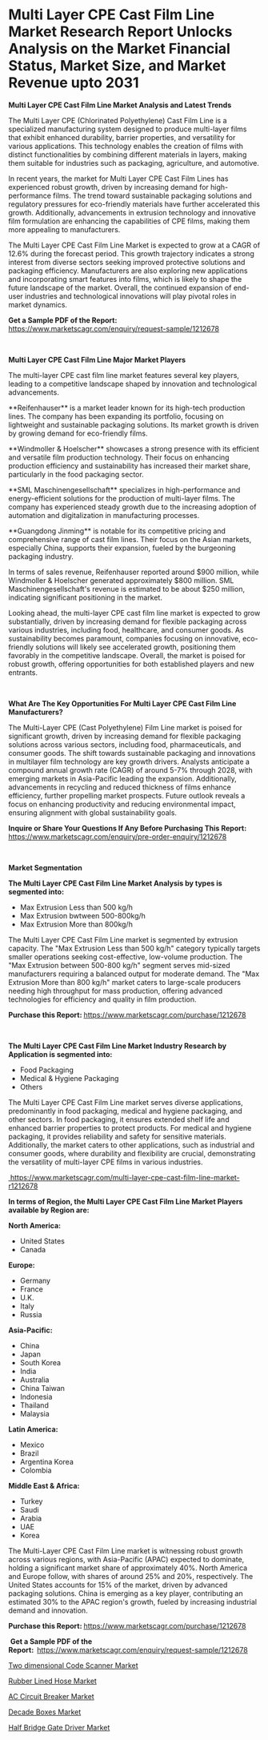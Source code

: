 <p><h1>Multi Layer CPE Cast Film Line Market Research Report Unlocks Analysis on the Market Financial Status, Market Size, and Market Revenue upto 2031</h1></p><p><strong>Multi Layer CPE Cast Film Line Market Analysis and Latest Trends</strong></p>
<p><p>The Multi Layer CPE (Chlorinated Polyethylene) Cast Film Line is a specialized manufacturing system designed to produce multi-layer films that exhibit enhanced durability, barrier properties, and versatility for various applications. This technology enables the creation of films with distinct functionalities by combining different materials in layers, making them suitable for industries such as packaging, agriculture, and automotive.</p><p>In recent years, the market for Multi Layer CPE Cast Film Lines has experienced robust growth, driven by increasing demand for high-performance films. The trend toward sustainable packaging solutions and regulatory pressures for eco-friendly materials have further accelerated this growth. Additionally, advancements in extrusion technology and innovative film formulation are enhancing the capabilities of CPE films, making them more appealing to manufacturers.</p><p>The Multi Layer CPE Cast Film Line Market is expected to grow at a CAGR of 12.6% during the forecast period. This growth trajectory indicates a strong interest from diverse sectors seeking improved protective solutions and packaging efficiency. Manufacturers are also exploring new applications and incorporating smart features into films, which is likely to shape the future landscape of the market. Overall, the continued expansion of end-user industries and technological innovations will play pivotal roles in market dynamics.</p></p>
<p><strong>Get a Sample PDF of the Report:&nbsp;</strong> <a href="https://www.marketscagr.com/enquiry/request-sample/1212678?utm_campaign=1179&utm_medium=2&utm_source=Github&utm_content=ia&utm_term=06102024&utm_id=multi-layer-cpe-cast-film-line">https://www.marketscagr.com/enquiry/request-sample/1212678</a></p>
<p>&nbsp;</p>
<p><strong>Multi Layer CPE Cast Film Line Major Market Players</strong></p>
<p><p>The multi-layer CPE cast film line market features several key players, leading to a competitive landscape shaped by innovation and technological advancements. </p><p>**Reifenhauser** is a market leader known for its high-tech production lines. The company has been expanding its portfolio, focusing on lightweight and sustainable packaging solutions. Its market growth is driven by growing demand for eco-friendly films. </p><p>**Windmoller & Hoelscher** showcases a strong presence with its efficient and versatile film production technology. Their focus on enhancing production efficiency and sustainability has increased their market share, particularly in the food packaging sector.</p><p>**SML Maschinengesellschaft** specializes in high-performance and energy-efficient solutions for the production of multi-layer films. The company has experienced steady growth due to the increasing adoption of automation and digitalization in manufacturing processes.</p><p>**Guangdong Jinming** is notable for its competitive pricing and comprehensive range of cast film lines. Their focus on the Asian markets, especially China, supports their expansion, fueled by the burgeoning packaging industry.</p><p>In terms of sales revenue, Reifenhauser reported around $900 million, while Windmoller & Hoelscher generated approximately $800 million. SML Maschinengesellschaft's revenue is estimated to be about $250 million, indicating significant positioning in the market.</p><p>Looking ahead, the multi-layer CPE cast film line market is expected to grow substantially, driven by increasing demand for flexible packaging across various industries, including food, healthcare, and consumer goods. As sustainability becomes paramount, companies focusing on innovative, eco-friendly solutions will likely see accelerated growth, positioning them favorably in the competitive landscape. Overall, the market is poised for robust growth, offering opportunities for both established players and new entrants.</p></p>
<p>&nbsp;</p>
<p><strong>What Are The Key Opportunities For Multi Layer CPE Cast Film Line Manufacturers?</strong></p>
<p><p>The Multi-Layer CPE (Cast Polyethylene) Film Line market is poised for significant growth, driven by increasing demand for flexible packaging solutions across various sectors, including food, pharmaceuticals, and consumer goods. The shift towards sustainable packaging and innovations in multilayer film technology are key growth drivers. Analysts anticipate a compound annual growth rate (CAGR) of around 5-7% through 2028, with emerging markets in Asia-Pacific leading the expansion. Additionally, advancements in recycling and reduced thickness of films enhance efficiency, further propelling market prospects. Future outlook reveals a focus on enhancing productivity and reducing environmental impact, ensuring alignment with global sustainability goals.</p></p>
<p><strong>Inquire or Share Your Questions If Any Before Purchasing This Report:</strong> <a href="https://www.marketscagr.com/enquiry/pre-order-enquiry/1212678?utm_campaign=1179&utm_medium=2&utm_source=Github&utm_content=ia&utm_term=06102024&utm_id=multi-layer-cpe-cast-film-line">https://www.marketscagr.com/enquiry/pre-order-enquiry/1212678</a></p>
<p>&nbsp;</p>
<p><strong>Market Segmentation</strong></p>
<p><strong>The Multi Layer CPE Cast Film Line Market Analysis by types is segmented into:</strong></p>
<p><ul><li>Max Extrusion Less than 500 kg/h</li><li>Max Extrusion bwtween 500-800kg/h</li><li>Max Extrusion More than 800kg/h</li></ul></p>
<p><p>The Multi Layer CPE Cast Film Line market is segmented by extrusion capacity. The "Max Extrusion Less than 500 kg/h" category typically targets smaller operations seeking cost-effective, low-volume production. The "Max Extrusion between 500-800 kg/h" segment serves mid-sized manufacturers requiring a balanced output for moderate demand. The "Max Extrusion More than 800 kg/h" market caters to large-scale producers needing high throughput for mass production, offering advanced technologies for efficiency and quality in film production.</p></p>
<p><strong>Purchase this Report:&nbsp;</strong><a href="https://www.marketscagr.com/purchase/1212678?utm_campaign=1179&utm_medium=2&utm_source=Github&utm_content=ia&utm_term=06102024&utm_id=multi-layer-cpe-cast-film-line">https://www.marketscagr.com/purchase/1212678</a></p>
<p>&nbsp;</p>
<p><strong>The Multi Layer CPE Cast Film Line Market Industry Research by Application is segmented into:</strong></p>
<p><ul><li>Food Packaging</li><li>Medical & Hygiene Packaging</li><li>Others</li></ul></p>
<p><p>The Multi Layer CPE Cast Film Line market serves diverse applications, predominantly in food packaging, medical and hygiene packaging, and other sectors. In food packaging, it ensures extended shelf life and enhanced barrier properties to protect products. For medical and hygiene packaging, it provides reliability and safety for sensitive materials. Additionally, the market caters to other applications, such as industrial and consumer goods, where durability and flexibility are crucial, demonstrating the versatility of multi-layer CPE films in various industries.</p></p>
<p><a href="https://www.marketscagr.com/multi-layer-cpe-cast-film-line-market-r1212678?utm_campaign=1179&utm_medium=2&utm_source=Github&utm_content=ia&utm_term=06102024&utm_id=multi-layer-cpe-cast-film-line">&nbsp;https://www.marketscagr.com/multi-layer-cpe-cast-film-line-market-r1212678</a></p>
<p><strong>In terms of Region, the Multi Layer CPE Cast Film Line Market Players available by Region are:</strong></p>
<p>
    <p> <strong> North America: </strong>
        <ul>
            <li>United States</li>
            <li>Canada</li>
        </ul>
        </p> 
    <p> <strong> Europe: </strong>
        <ul>
            <li>Germany</li>
            <li>France</li>
            <li>U.K.</li>
            <li>Italy</li>
            <li>Russia</li>
        </ul>
        </p> 
    <p> <strong> Asia-Pacific: </strong>
        <ul>
            <li>China</li>
            <li>Japan</li>
            <li>South Korea</li>
            <li>India</li>
            <li>Australia</li>
            <li>China Taiwan</li>
            <li>Indonesia</li>
            <li>Thailand</li>
            <li>Malaysia</li>
        </ul>
        </p> 
    <p> <strong> Latin America: </strong>
        <ul>
            <li>Mexico</li>
            <li>Brazil</li>
            <li>Argentina Korea</li>
            <li>Colombia</li>
        </ul>
        </p> 
    <p> <strong> Middle East & Africa: </strong>
        <ul>
            <li>Turkey</li>
            <li>Saudi</li>
            <li>Arabia</li>
            <li>UAE</li>
            <li>Korea</li>
        </ul>
    </p>
    </p>
<p><p>The Multi-Layer CPE Cast Film Line market is witnessing robust growth across various regions, with Asia-Pacific (APAC) expected to dominate, holding a significant market share of approximately 40%. North America and Europe follow, with shares of around 25% and 20%, respectively. The United States accounts for 15% of the market, driven by advanced packaging solutions. China is emerging as a key player, contributing an estimated 30% to the APAC region's growth, fueled by increasing industrial demand and innovation.</p></p>
<p><strong>Purchase this Report: </strong><a href="https://www.marketscagr.com/purchase/1212678?utm_campaign=1179&utm_medium=2&utm_source=Github&utm_content=ia&utm_term=06102024&utm_id=multi-layer-cpe-cast-film-line">https://www.marketscagr.com/purchase/1212678</a></p>
<p>&nbsp;<strong>Get a Sample PDF of the Report:&nbsp;&nbsp;</strong><a href="https://www.marketscagr.com/enquiry/request-sample/1212678?utm_campaign=1179&utm_medium=2&utm_source=Github&utm_content=ia&utm_term=06102024&utm_id=multi-layer-cpe-cast-film-line">https://www.marketscagr.com/enquiry/request-sample/1212678</a></p>
<p><strong></strong></p>
<p><p><a href="https://www.linkedin.com/pulse/strategic-market-insights-global-two-dimensional-code-scanner-g6xwe?utm_campaign=1179&utm_medium=2&utm_source=Github&utm_content=ia&utm_term=06102024&utm_id=multi-layer-cpe-cast-film-line">Two dimensional Code Scanner Market</a></p><p><a href="https://github.com/marloy8/Market-Research-Report-List-6/blob/main/rubber-lined-hose-market.md?utm_campaign=1179&utm_medium=2&utm_source=Github&utm_content=ia&utm_term=06102024&utm_id=multi-layer-cpe-cast-film-line">Rubber Lined Hose Market</a></p><p><a href="https://www.linkedin.com/pulse/global-perspectives-ac-circuit-breaker-market-trends-baaee?utm_campaign=1179&utm_medium=2&utm_source=Github&utm_content=ia&utm_term=06102024&utm_id=multi-layer-cpe-cast-film-line">AC Circuit Breaker Market</a></p><p><a href="https://www.linkedin.com/pulse/navigating-decade-boxes-market-expert-analysis-forecast-period-tgnye?utm_campaign=1179&utm_medium=2&utm_source=Github&utm_content=ia&utm_term=06102024&utm_id=multi-layer-cpe-cast-film-line">Decade Boxes Market</a></p><p><a href="https://www.linkedin.com/pulse/half-bridge-gate-driver-market-penetration-strategies-untapped-btswe?utm_campaign=1179&utm_medium=2&utm_source=Github&utm_content=ia&utm_term=06102024&utm_id=multi-layer-cpe-cast-film-line">Half Bridge Gate Driver Market</a></p></p>